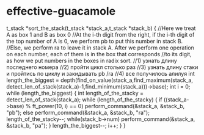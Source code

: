 # effective-guacamole


t_stack *sort_the_stack(t_stack *stack_a,t_stack *stack_b)
{
   //Here we treat A as box 1 and B as box 0
   //At the i-th digit from the right, if the i-th digit of the top number of A is 0, we perform pb to put this number in stack B. 
   //Else, we perform ra to leave it in stack A. After we perform one operation on each number, each of them is in the box that corresponds 
   //to its digit, as how we put numbers in the boxes in radix sort.
  //1) узнать длину последнего номера
  //2) пройти цикл столько раз 
  //3) узнать длину стаки и пройтись по циклу и закидывать pb /ra
  //4) все получилось алилуя
  int length_the_biggest = depth(find_on_value(stack_a,find_maximum(stack_a, detect_len_of_stack(stack_a)-1,find_minimum(stack_a)))->base);
  int i = 0;
  while (length_the_biggest)
  {
    int length_of_the_stacky = detect_len_of_stack(stack_a);
    while (length_of_the_stacky)
    {
      if ((stack_a->base) % ft_power(10, i) == 0)
        perform_command(&stack_a, &stack_b, "pb");
      else
        perform_command(&stack_a, &stack_b, "ra");
      length_of_the_stacky--;
      while(stack_b->num)
        perform_command(&stack_a, &stack_b, "pa");
    }
    length_the_biggest--;
    i++;
  }
}